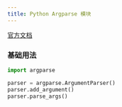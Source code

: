 ```yaml
---
title: Python Argparse 模块
---
```


[官方文档](https://docs.python.org/3/howto/argparse.html)


### 基础用法

```python
import argparse

parser = argparse.ArgumentParser()
parser.add_argument()
parser.parse_args()
```
